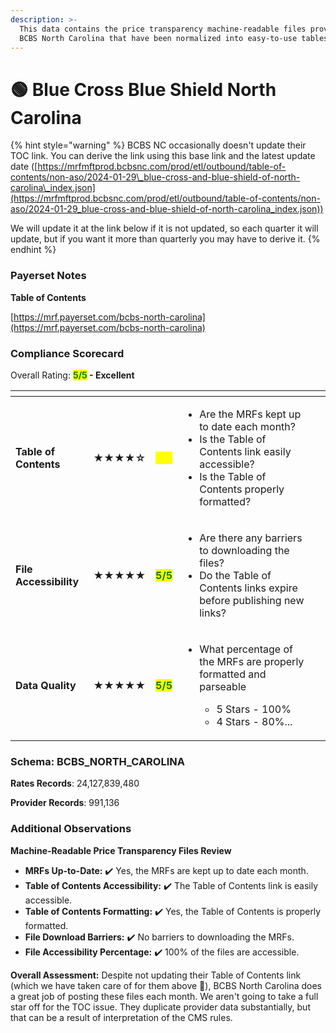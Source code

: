 ```yaml
---
description: >-
  This data contains the price transparency machine-readable files provided by
  BCBS North Carolina that have been normalized into easy-to-use tables.
---
```


# 🟢 Blue Cross Blue Shield North Carolina

{% hint style="warning" %}
BCBS NC occasionally doesn't update their TOC link. You can derive the link using this base link and the latest update date ([https://mrfmftprod.bcbsnc.com/prod/etl/outbound/table-of-contents/non-aso/2024-01-29\_blue-cross-and-blue-shield-of-north-carolina\_index.json](https://mrfmftprod.bcbsnc.com/prod/etl/outbound/table-of-contents/non-aso/2024-01-29_blue-cross-and-blue-shield-of-north-carolina_index.json))

We will update it at the link below if it is not updated, so each quarter it will update, but if you want it more than quarterly you may have to derive it.
{% endhint %}

### Payerset Notes

**Table of Contents**

[https://mrf.payerset.com/bcbs-north-carolina](https://mrf.payerset.com/bcbs-north-carolina)

### Compliance Scorecard

Overall Rating: <mark style="color:green;">**5/5**</mark>**&#x20;- Excellent**

<table data-view="cards"><thead><tr><th></th><th></th><th></th><th></th><th data-hidden data-card-cover data-type="files"></th></tr></thead><tbody><tr><td><strong>Table of Contents</strong></td><td><strong>★★★★☆</strong></td><td><mark style="color:yellow;"><strong>4/5</strong></mark></td><td><ul><li>Are the MRFs kept up to date each month? </li><li>Is the Table of Contents link easily accessible?</li><li>Is the Table of Contents properly formatted?</li></ul></td><td></td></tr><tr><td><strong>File Accessibility</strong></td><td><strong>★★★★★</strong></td><td><mark style="color:green;"><strong>5/5</strong></mark></td><td><ul><li>Are there any barriers to downloading the files?</li><li>Do the Table of Contents links expire before publishing new links?</li></ul></td><td></td></tr><tr><td><strong>Data Quality</strong></td><td><strong>★★★★★</strong></td><td><mark style="color:green;"><strong>5/5</strong></mark></td><td><ul><li><p>What percentage of the MRFs are properly formatted and parseable</p><ul><li>5 Stars - 100%</li><li>4 Stars - 80%...</li></ul></li></ul></td><td></td></tr></tbody></table>

### Schema: BCBS\_NORTH\_CAROLINA

**Rates Records**: 24,127,839,480

**Provider Records**: 991,136

### Additional Observations

**Machine-Readable Price Transparency Files Review**

* **MRFs Up-to-Date:** ✔️ Yes, the MRFs are kept up to date each month.
* **Table of Contents Accessibility:** ✔️ The Table of Contents link is easily accessible.
* **Table of Contents Formatting:** ✔️ Yes, the Table of Contents is properly formatted.
* **File Download Barriers:** ✔️ No barriers to downloading the MRFs.
* **File Accessibility Percentage:** ✔️ 100% of the files are accessible.

**Overall Assessment:** Despite not updating their Table of Contents link (which we have taken care of for them above 🙂), BCBS North Carolina does a great job of posting these files each month. We aren't going to take a full star off for the TOC issue. They duplicate provider data substantially, but that can be a result of interpretation of the CMS rules.
